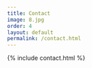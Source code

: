 ```yaml
---
title: Contact
image: 8.jpg
order: 4
layout: default
permalink: /contact.html
---
```

{% include contact.html %}